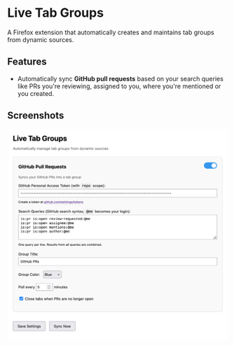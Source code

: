 # Live Tab Groups

A Firefox extension that automatically creates and maintains tab groups from
dynamic sources.

## Features

* Automatically sync **GitHub pull requests** based on your search queries like
PRs you're reviewing, assigned to you, where you're mentioned or you created.

## Screenshots

![settings page](settings.png)
